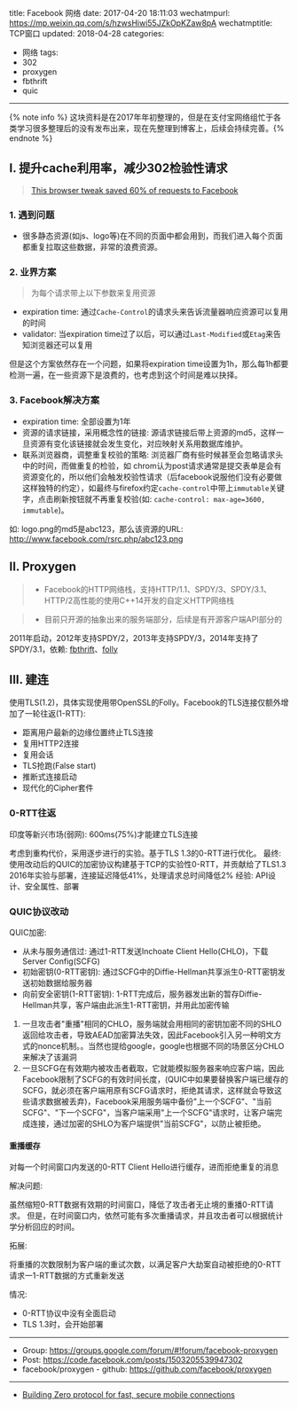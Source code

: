 title: Facebook 网络
date: 2017-04-20 18:11:03
wechatmpurl: https://mp.weixin.qq.com/s/hzwsHiwi55JZkOpKZaw8pA
wechatmptitle: TCP窗口
updated: 2018-04-28
categories:
- 网络
tags:
- 302
- proxygen
- fbthrift
- quic

---

{% note info %} 这块资料是在2017年年初整理的，但是在支付宝网络组忙于各类学习很多整理后的没有发布出来，现在先整理到博客上，后续会持续完善。{% endnote %}

<!-- more -->

## I. 提升cache利用率，减少302检验性请求

> [This browser tweak saved 60% of requests to Facebook
](https://code.facebook.com/posts/557147474482256/this-browser-tweak-saved-60-of-requests-to-facebook/)

### 1. 遇到问题

- 很多静态资源(如js、logo等)在不同的页面中都会用到，而我们进入每个页面都重复拉取这些数据，非常的浪费资源。

### 2. 业界方案

> 为每个请求带上以下参数来复用资源

- expiration time: 通过`Cache-Control`的请求头来告诉流量器响应资源可以复用的时间
- validator: 当expiration time过了以后，可以通过`Last-Modified`或`Etag`来告知浏览器还可以复用

但是这个方案依然存在一个问题，如果将expiration time设置为1h，那么每1h都要检测一遍，在一些资源下是浪费的，也考虑到这个时间是难以抉择。

### 3. Facebook解决方案

- expiration time: 全部设置为1年
- 资源的请求链接，采用概念性的链接: 源请求链接后带上资源的md5，这样一旦资源有变化该链接就会发生变化，对应映射关系用数据库维护。
- 联系浏览器商，调整重复校验的策略: 浏览器厂商有些时候甚至会忽略请求头中的时间，而做重复的检验，如 chrom认为post请求通常是提交表单是会有资源变化的，所以他们会触发校验性请求（后facebook说服他们没有必要做这样独特的约定），如最终与firefox约定`cache-control`中带上`immutable`关键字，点击刷新按钮就不再重复校验(如: `cache-control: max-age=3600, immutable`)。

如: logo.png的md5是abc123，那么该资源的URL: http://www.facebook.com/rsrc.php/abc123.png

## II. Proxygen

> - Facebook的HTTP网络栈，支持HTTP/1.1、SPDY/3、SPDY/3.1、HTTP/2高性能的使用C++14开发的自定义HTTP网络栈

> - 目前只开源的抽象出来的服务端部分，后续是有开源客户端API部分的

2011年启动，2012年支持SPDY/2，2013年支持SPDY/3，2014年支持了SPDY/3.1，依赖: [fbthrift](https://code.facebook.com/projects/1410559149202582/fbthrift/)、[folly](https://code.facebook.com/projects/527543867323997/folly/)

## III. 建连

使用TLS(1.2)，具体实现使用带OpenSSL的Folly。Facebook的TLS连接仅额外增加了一轮往返(1-RTT):

- 距离用户最新的边缘位置终止TLS连接
- 复用HTTP2连接
- 复用会话
- TLS抢跑(False start)
- 推断式连接启动
- 现代化的Cipher套件

### 0-RTT往返

印度等新兴市场(弱网): 600ms(75%)才能建立TLS连接

考虑到重构代价，采用逐步进行的实验。基于TLS 1.3的0-RTT进行优化。
最终: 使用改动后的QUIC的加密协议构建基于TCP的实验性0-RTT，并贡献给了TLS1.3
2016年实验与部署，连接延迟降低41%，处理请求总时间降低2%
经验: API设计、安全属性、部署

### QUIC协议改动

QUIC加密:

- 从未与服务通信过: 通过1-RTT发送Inchoate Client Hello(CHLO)，下载Server Config(SCFG)
- 初始密钥(0-RTT密钥): 通过SCFG中的Diffie-Hellman共享派生0-RTT密钥发送初始数据给服务器
- 向前安全密钥(1-RTT密钥): 1-RTT完成后，服务器发出新的暂存Diffie-Hellman共享，客户端由此派生1-RTT密钥，并用此加密传输

1. 一旦攻击者"重播"相同的CHLO，服务端就会用相同的密钥加密不同的SHLO返回给攻击者，导致AEAD加密算法失效，因此Facebook引入另一种明文方式的nonce机制。。当然也提给google，google也根据不同的场景区分CHLO来解决了该漏洞
2. 一旦SCFG在有效期内被攻击者截取，它就能模拟服务器来响应客户端，因此Facebook限制了SCFG的有效时间长度，(QUIC中如果要替换客户端已缓存的SCFG，就必须在客户端用原有SCFG请求时，拒绝其请求，这样就会导致这些请求数据被丢弃)，Facebook采用服务端中备份"上一个SCFG"、"当前SCFG"、"下一个SCFG"，当客户端采用"上一个SCFG"请求时，让客户端完成连接，通过加密的SHLO为客户端提供"当前SCFG"，以防止被拒绝。


#### 重播缓存

对每一个时间窗口内发送的0-RTT Client Hello进行缓存，进而拒绝重复的消息

解决问题:

虽然缩短0-RTT数据有效期的时间窗口，降低了攻击者无止境的重播0-RTT请求。
但是，在时间窗口内，依然可能有多次重播请求，并且攻击者可以根据统计学分析回应的时间。

拓展:

将重播的次数限制为客户端的重试次数，以满足客户大劫案自动被拒绝的0-RTT请求一1-RTT数据的方式重新发送

情况:

- 0-RTT协议中没有全面启动
- TLS 1.3时，会开始部署

---

- Group: https://groups.google.com/forum/#!forum/facebook-proxygen
- Post: https://code.facebook.com/posts/1503205539947302
- facebook/proxygen - github: https://github.com/facebook/proxygen

---

- [Building Zero protocol for fast, secure mobile connections](https://code.facebook.com/posts/608854979307125/building-zero-protocol-for-fast-secure-mobile-connections/)
